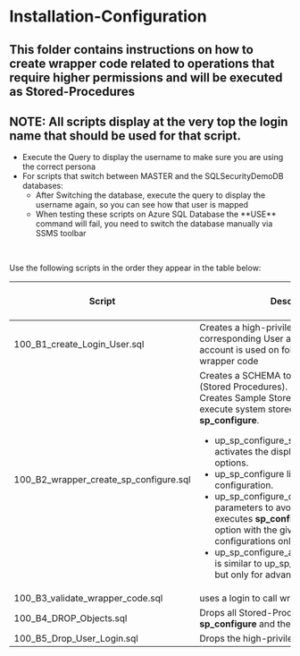 # Installation-Configuration

## This folder contains instructions on how to create wrapper code related to operations that require higher permissions and will be executed as Stored-Procedures


## NOTE: All scripts display at the very top the **login name** that should be used for that script.<br>
<ul>
<li>Execute the Query to display the username to make sure you are using the correct persona</li>
<li>For scripts that switch between MASTER and the SQLSecurityDemoDB databases:<ul>
  <li>After Switching the database, execute the query to display the username again, so you can see how that user is mapped</li>
  <li>When testing these scripts on Azure SQL Database the **USE** command will fail, you need to switch the database manually via SSMS toolbar</li>
  </ul>
</ul>
<br>

Use the following scripts in the order they appear in the table below:

| Script | Description | SQL Server on VM | Azure SQL DB | Azure SQL MI |
| ----------- | ----------- | ----------- | ----------- | ----------- |
| 100_B1_create_Login_User.sql | Creates a high-privilege Login and corresponding User account on Master. This account is used on following scripts to create wrapper code |  Y | ? | ? |
| 100_B2_wrapper_create_sp_configure.sql | Creates a SCHEMA to contain a set of code (Stored Procedures).<br> Creates Sample Stored-Procedures to execute system stored procedure **sp_configure**.<ul><li>up_sp_configure_show_advanced_options activates the display of advanced options.</li><li>up_sp_configure lists SQL Server configuration.</li><li>up_sp_configure_option_value validates parameters to avoid SQL-Injection and executes **sp_configure** to change the option with the given value - for basic configurations only.</li><li>up_sp_configure_advanced_option_value is similar to up_sp_configure_option_value but only for advanced options</li></ul>   |  Y | ? | ? |
| 100_B3_validate_wrapper_code.sql | uses a login to call wrapper code|  Y | ? | ? |
| 100_B4_DROP_Objects.sql | Drops all Stored-Procedures related to **sp_configure** and the tools schema |  Y | ? | ? |
| 100_B5_Drop_User_Login.sql | Drops the high-privilege Login |  Y | ? | ? |

